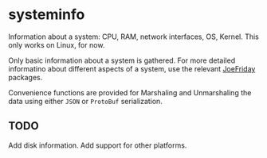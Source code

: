 # systeminfo
Information about a system: CPU, RAM, network interfaces, OS, Kernel.  This only works on Linux, for now.

Only basic information about a system is gathered.  For more detailed informatino about different aspects of a system, use the relevant [JoeFriday](https://github.com/mohae/joefriday) packages.

Convenience functions are provided for Marshaling and Unmarshaling the data using either `JSON` or `ProtoBuf` serialization.

## TODO
Add disk information.
Add support for other platforms.

